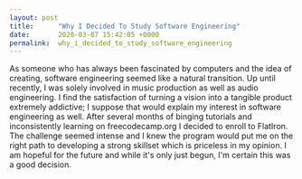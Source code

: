 ```yaml
---
layout: post
title:      "Why I Decided To Study Software Engineering"
date:       2020-03-07 15:42:05 +0000
permalink:  why_i_decided_to_study_software_engineering
---
```



As someone who has always been fascinated by computers and the idea of creating, software engineering seemed like a natural transition. Up until recently, I was solely involved in music production as well as audio engineering. I find the satisfaction of turning a vision into a tangible product extremely addictive; I suppose that would explain my interest in software engineering as well. After several months of binging tutorials and inconsistently learning on freecodecamp.org I decided to enroll to FlatIron. The challenge seemed intense and I knew the program would put me on the right path to developing a strong skillset which is priceless in my opinion. I am hopeful for the future and while it's only just begun, I'm certain this was a good decision.
